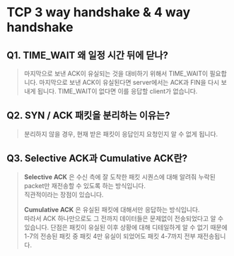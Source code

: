 # TCP 3 way handshake & 4 way handshake
## Q1. TIME_WAIT 왜 일정 시간 뒤에 닫나?
> 마지막으로 보낸 ACK이 유실되는 것을 대비하기 위해서 TIME_WAIT이 필요합니다. 마지막으로 보낸 ACK이 유실된다면 server에서는 ACK과 FIN을 다시 보내게 됩니다. TIME_WAIT이 없다면 이를 응답할 client가 없습니다.

## Q2. SYN / ACK 패킷을 분리하는 이유는?
> 분리하지 않을 경우, 현재 받은 패킷이 응답인지 요청인지 알 수 없게 됩니다.

## Q3. Selective ACK과 Cumulative ACK란?
> __Selective ACK__ 은 수신 측에 잘 도착한 패킷 시퀀스에 대해 알려줘 누락된 packet만 재전송할 수 있도록 하는 방식입니다.  
> 직관적이라는 장점이 있습니다.   
> 
> __Cumulative ACK__ 은 유실된 패킷에 대해서만 응답하는 방식입니다.  
> 따라서 ACK 하나만으로도 그 전까지 데이터들은 문제없이 전송되었다고 알 수 있습니다. 단점은 패킷이 유실된 이후 상황에 대해 디테일하게 알 수 없기 때문에 1-7의 전송된 패킷 중 패킷 4만 유실이 되었어도 패킷 4-7까지 전부 재전송됩니다.
